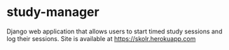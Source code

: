 # study-manager

Django web application that allows users to start timed study sessions and log their sessions. Site is available at https://skolr.herokuapp.com
